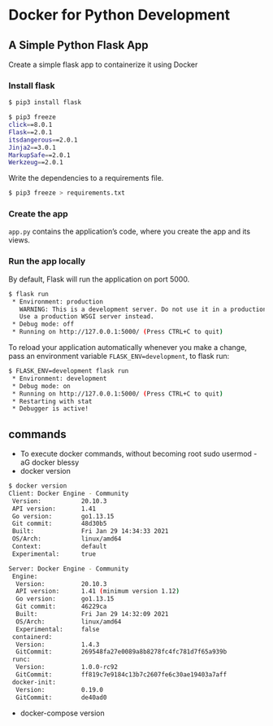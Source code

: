 # Docker for Python Development

## A Simple Python Flask App
Create a simple flask app to containerize it using Docker
### Install flask
```sh
$ pip3 install flask

$ pip3 freeze
click==8.0.1
Flask==2.0.1
itsdangerous==2.0.1
Jinja2==3.0.1
MarkupSafe==2.0.1
Werkzeug==2.0.1
```
Write the dependencies to a requirements file.
```sh
$ pip3 freeze > requirements.txt
```
### Create the app
`app.py` contains the application’s code, where you create the app and its views.
### Run the app locally
By default, Flask will run the application on port 5000.
```sh
$ flask run
 * Environment: production
   WARNING: This is a development server. Do not use it in a production deployment.
   Use a production WSGI server instead.
 * Debug mode: off
 * Running on http://127.0.0.1:5000/ (Press CTRL+C to quit)
```
To reload your application automatically whenever you make a change, pass an environment variable `FLASK_ENV=development`, to flask run:
```sh
$ FLASK_ENV=development flask run
 * Environment: development
 * Debug mode: on
 * Running on http://127.0.0.1:5000/ (Press CTRL+C to quit)
 * Restarting with stat
 * Debugger is active!
```
## commands
- To execute docker commands, without becoming root
sudo usermod -aG docker blessy
- docker version
```sh
$ docker version
Client: Docker Engine - Community
 Version:           20.10.3
 API version:       1.41
 Go version:        go1.13.15
 Git commit:        48d30b5
 Built:             Fri Jan 29 14:34:33 2021
 OS/Arch:           linux/amd64
 Context:           default
 Experimental:      true

Server: Docker Engine - Community
 Engine:
  Version:          20.10.3
  API version:      1.41 (minimum version 1.12)
  Go version:       go1.13.15
  Git commit:       46229ca
  Built:            Fri Jan 29 14:32:09 2021
  OS/Arch:          linux/amd64
  Experimental:     false
 containerd:
  Version:          1.4.3
  GitCommit:        269548fa27e0089a8b8278fc4fc781d7f65a939b
 runc:
  Version:          1.0.0-rc92
  GitCommit:        ff819c7e9184c13b7c2607fe6c30ae19403a7aff
 docker-init:
  Version:          0.19.0
  GitCommit:        de40ad0
```
- docker-compose version
